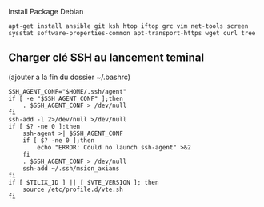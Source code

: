 Install Package Debian
    
    apt-get install ansible git ksh htop iftop grc vim net-tools screen sysstat software-properties-common apt-transport-https wget curl tree

## Charger clé SSH au lancement teminal
(ajouter a la fin du dossier ~/.bashrc)

    SSH_AGENT_CONF="$HOME/.ssh/agent"
    if [ -e "$SSH_AGENT_CONF" ];then
        . $SSH_AGENT_CONF > /dev/null
    fi
    ssh-add -l 2>/dev/null >/dev/null
    if [ $? -ne 0 ];then
        ssh-agent >| $SSH_AGENT_CONF
        if [ $? -ne 0 ];then
            echo "ERROR: Could no launch ssh-agent" >&2
        fi
        . $SSH_AGENT_CONF > /dev/null
        ssh-add ~/.ssh/msion_axians
    fi
    if [ $TILIX_ID ] || [ $VTE_VERSION ]; then
        source /etc/profile.d/vte.sh
    fi
